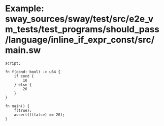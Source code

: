 # Example: sway_sources/sway/test/src/e2e_vm_tests/test_programs/should_pass/language/inline_if_expr_const/src/main.sw

```sway
script;

fn f(cond: bool) -> u64 {
    if cond {
        10
    } else {
        20
    }
}

fn main() {
    f(true);
    assert(f(false) == 20);
}

```
